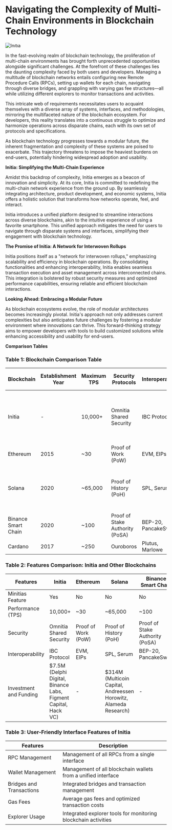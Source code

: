 # Navigating the Complexity of Multi-Chain Environments in Blockchain Technology

![Inıtıa](https://github.com/blackowltr/Testnetler-ve-Rehberler/assets/107190154/bd4d3de2-25c5-45a9-8a34-4172a60e0b17)

In the fast-evolving realm of blockchain technology, the proliferation of multi-chain environments has brought forth unprecedented opportunities alongside significant challenges. At the forefront of these challenges lies the daunting complexity faced by both users and developers. Managing a multitude of blockchain networks entails configuring new Remote Procedure Calls (RPCs), setting up wallets for each chain, navigating through diverse bridges, and grappling with varying gas fee structures—all while utilizing different explorers to monitor transactions and activities.

This intricate web of requirements necessitates users to acquaint themselves with a diverse array of systems, interfaces, and methodologies, mirroring the multifaceted nature of the blockchain ecosystem. For developers, this reality translates into a continuous struggle to optimize and harmonize operations across disparate chains, each with its own set of protocols and specifications.

As blockchain technology progresses towards a modular future, the inherent fragmentation and complexity of these systems are poised to exacerbate. This trajectory threatens to impose the heaviest burdens on end-users, potentially hindering widespread adoption and usability.

**Initia: Simplifying the Multi-Chain Experience**

Amidst this backdrop of complexity, Initia emerges as a beacon of innovation and simplicity. At its core, Initia is committed to redefining the multi-chain network experience from the ground up. By seamlessly integrating architecture, product development, and economic systems, Initia offers a holistic solution that transforms how networks operate, feel, and interact.

Initia introduces a unified platform designed to streamline interactions across diverse blockchains, akin to the intuitive experience of using a favorite smartphone. This unified approach mitigates the need for users to navigate through disparate systems and interfaces, simplifying their engagement with blockchain technology.

**The Promise of Initia: A Network for Interwoven Rollups**

Initia positions itself as a "network for interwoven rollups," emphasizing scalability and efficiency in blockchain operations. By consolidating functionalities and enhancing interoperability, Initia enables seamless transaction execution and asset management across interconnected chains. This integration is bolstered by robust security measures and optimized performance capabilities, ensuring reliable and efficient blockchain interactions.

**Looking Ahead: Embracing a Modular Future**

As blockchain ecosystems evolve, the role of modular architectures becomes increasingly pivotal. Initia's approach not only addresses current complexities but also anticipates future challenges by fostering a modular environment where innovations can thrive. This forward-thinking strategy aims to empower developers with tools to build customized solutions while enhancing accessibility and usability for end-users.

**Comparison Tables**

### Table 1: Blockchain Comparison Table

| Blockchain     | Establishment Year | Maximum TPS | Security Protocols        | Interoperability          | Investment and Funding                    |
|----------------|--------------------|-------------|---------------------------|---------------------------|-------------------------------------------|
| Initia         | -                  | 10,000+     | Omnitia Shared Security   | IBC Protocol              | $7.5M (Delphi Digital, Binance Labs, Figment Capital, Hack VC) |
| Ethereum       | 2015               | ~30         | Proof of Work (PoW)       | EVM, EIPs                 | -                                         |
| Solana         | 2020               | ~65,000     | Proof of History (PoH)    | SPL, Serum                | $314M (Multicoin Capital, Andreessen Horowitz, Alameda Research) |
| Binance Smart Chain | 2020          | ~100        | Proof of Stake Authority (PoSA) | BEP-20, PancakeSwap    | -                                         |
| Cardano        | 2017               | ~250        | Ouroboros                 | Plutus, Marlowe           | -                                         |

### Table 2: Features Comparison: Initia and Other Blockchains

| Features         | Initia                     | Ethereum                  | Solana                   | Binance Smart Chain      | Cardano                  |
|------------------|----------------------------|---------------------------|--------------------------|--------------------------|--------------------------|
| Minitias Feature | Yes                        | No                         | No                        | No                       | No                       |
| Performance (TPS) | 10,000+                    | ~30                        | ~65,000                   | ~100                     | ~250                     |
| Security         | Omnitia Shared Security    | Proof of Work (PoW)        | Proof of History (PoH)    | Proof of Stake Authority (PoSA) | Ouroboros             |
| Interoperability | IBC Protocol               | EVM, EIPs                  | SPL, Serum                | BEP-20, PancakeSwap      | Plutus, Marlowe          |
| Investment and Funding | $7.5M (Delphi Digital, Binance Labs, Figment Capital, Hack VC) | -                    | $314M (Multicoin Capital, Andreessen Horowitz, Alameda Research) | -                  | -                        |

### Table 3: User-Friendly Interface Features of Initia

| Features            | Description |
|---------------------|-------------|
| RPC Management      | Management of all RPCs from a single interface |
| Wallet Management   | Management of all blockchain wallets from a unified interface |
| Bridges and Transactions | Integrated bridges and transaction management |
| Gas Fees            | Average gas fees and optimized transaction costs |
| Explorer Usage      | Integrated explorer tools for monitoring blockchain activities |
